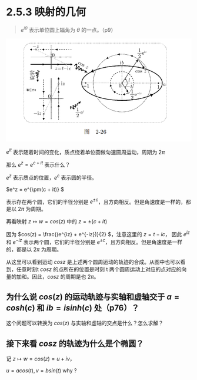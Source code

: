 # 2.5.3 映射的几何

> $e^{i\theta}$ 表示单位圆上辐角为 $\theta$ 的一点。（p9）

![alt text](2-26.png)

$e^{it}$ 表示随着时间的变化，质点绕着单位圆做匀速圆周运动，周期为 $2\pi$


那么 $e^z = e^{c + it}$ 表示什么？

$e ^ z$ 表示质点的位置，$e ^ c$ 表示圆的半径。

 $e^z = e^{\pm(c + it)} $  

表示存在两个圆，它们的半径分别是 $e ^ {\pm c}$，且方向相反。但是角速度是一样的，都是以 $2\pi$ 为周期。

再看映射 $z \mapsto w = cos(z)$ 中的 $z = \pm(c + it)$ 

因为 $cos(z) = \frac{(e^{iz} + e^{-iz})}{2} $，注意这里的 $z = t - ic$，
因此 $e^{iz}$ 和 $e^{-iz}$ 表示两个圆，它们的半径分别是 $e ^ {\pm c}$，且方向相反。但是角速度是一样的，都是以 $2\pi$ 为周期。

从这里可以看到运动 $cos z$ 是上述两个圆周运动的轨迹的合成。从图中也可以看到，任意时刻t $cos z$ 的点所在的位置是时刻 t 两个圆周运动上对应的点对应的向量的加和。因此，$cos z$ 的周期是也 $2\pi$。


## 为什么说  $cos(z)$  的运动轨迹与实轴和虚轴交于 $a = cosh(c)$ 和 $ib = i sinh(c)$ 处（p76）？

这个问题可以转换为 $cos(z)$ 与实轴和虚轴的交点是什么？怎么求解？



## 接下来看 $cos z$ 的轨迹为什么是个椭圆？

记 $z \mapsto w = cos(z) = u + iv$，

$u = acos(t), v = bsin(t)$
why ?